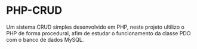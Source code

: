 # PHP-CRUD 
Um sistema CRUD simples desenvolvido em PHP, neste projeto ultilizo o PHP de forma procedural, afim de estudar o funcionamento da classe PDO com o banco de dados MySQL.
